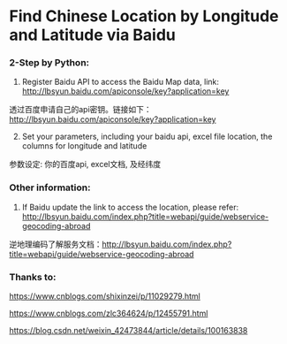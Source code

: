 # Find Chinese Location by Longitude and Latitude via Baidu

### 2-Step by Python:
1. Register Baidu API to access the Baidu Map data, link: http://lbsyun.baidu.com/apiconsole/key?application=key

透过百度申请自己的api密钥。链接如下：http://lbsyun.baidu.com/apiconsole/key?application=key

2. Set your parameters, including your baidu api, excel file location, the columns for longitude and latitude

参数设定: 你的百度api, excel文档, 及经纬度

### Other information:
1. If Baidu update the link to access the location, please refer: http://lbsyun.baidu.com/index.php?title=webapi/guide/webservice-geocoding-abroad

逆地理编码了解服务文档：http://lbsyun.baidu.com/index.php?title=webapi/guide/webservice-geocoding-abroad

### Thanks to:
https://www.cnblogs.com/shixinzei/p/11029279.html

https://www.cnblogs.com/zlc364624/p/12455791.html

https://blog.csdn.net/weixin_42473844/article/details/100163838
